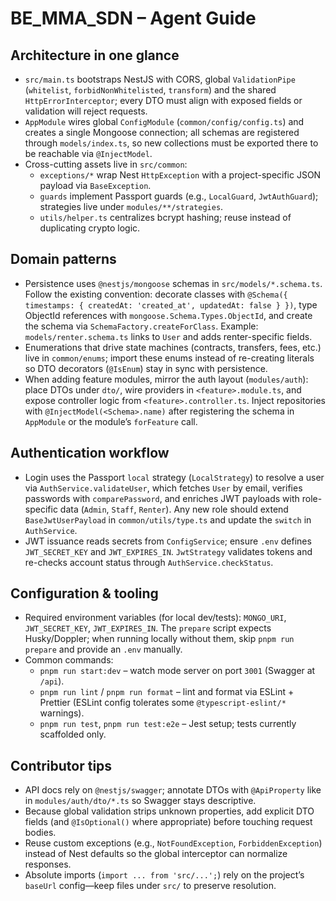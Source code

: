 # BE_MMA_SDN – Agent Guide

## Architecture in one glance
- `src/main.ts` bootstraps NestJS with CORS, global `ValidationPipe` (`whitelist`, `forbidNonWhitelisted`, `transform`) and the shared `HttpErrorInterceptor`; every DTO must align with exposed fields or validation will reject requests.
- `AppModule` wires global `ConfigModule` (`common/config/config.ts`) and creates a single Mongoose connection; all schemas are registered through `models/index.ts`, so new collections must be exported there to be reachable via `@InjectModel`.
- Cross-cutting assets live in `src/common`:
  - `exceptions/*` wrap Nest `HttpException` with a project-specific JSON payload via `BaseException`.
  - `guards` implement Passport guards (e.g., `LocalGuard`, `JwtAuthGuard`); strategies live under `modules/**/strategies`.
  - `utils/helper.ts` centralizes bcrypt hashing; reuse instead of duplicating crypto logic.

## Domain patterns
- Persistence uses `@nestjs/mongoose` schemas in `src/models/*.schema.ts`. Follow the existing convention: decorate classes with `@Schema({ timestamps: { createdAt: 'created_at', updatedAt: false } })`, type ObjectId references with `mongoose.Schema.Types.ObjectId`, and create the schema via `SchemaFactory.createForClass`. Example: `models/renter.schema.ts` links to `User` and adds renter-specific fields.
- Enumerations that drive state machines (contracts, transfers, fees, etc.) live in `common/enums`; import these enums instead of re-creating literals so DTO decorators (`@IsEnum`) stay in sync with persistence.
- When adding feature modules, mirror the auth layout (`modules/auth`): place DTOs under `dto/`, wire providers in `<feature>.module.ts`, and expose controller logic from `<feature>.controller.ts`. Inject repositories with `@InjectModel(<Schema>.name)` after registering the schema in `AppModule` or the module’s `forFeature` call.

## Authentication workflow
- Login uses the Passport `local` strategy (`LocalStrategy`) to resolve a user via `AuthService.validateUser`, which fetches `User` by email, verifies passwords with `comparePassword`, and enriches JWT payloads with role-specific data (`Admin`, `Staff`, `Renter`). Any new role should extend `BaseJwtUserPayload` in `common/utils/type.ts` and update the `switch` in `AuthService`.
- JWT issuance reads secrets from `ConfigService`; ensure `.env` defines `JWT_SECRET_KEY` and `JWT_EXPIRES_IN`. `JwtStrategy` validates tokens and re-checks account status through `AuthService.checkStatus`.

## Configuration & tooling
- Required environment variables (for local dev/tests): `MONGO_URI`, `JWT_SECRET_KEY`, `JWT_EXPIRES_IN`. The `prepare` script expects Husky/Doppler; when running locally without them, skip `pnpm run prepare` and provide an `.env` manually.
- Common commands:
  - `pnpm run start:dev` – watch mode server on port `3001` (Swagger at `/api`).
  - `pnpm run lint` / `pnpm run format` – lint and format via ESLint + Prettier (ESLint config tolerates some `@typescript-eslint/*` warnings).
  - `pnpm run test`, `pnpm run test:e2e` – Jest setup; tests currently scaffolded only.

## Contributor tips
- API docs rely on `@nestjs/swagger`; annotate DTOs with `@ApiProperty` like in `modules/auth/dto/*.ts` so Swagger stays descriptive.
- Because global validation strips unknown properties, add explicit DTO fields (and `@IsOptional()` where appropriate) before touching request bodies.
- Reuse custom exceptions (e.g., `NotFoundException`, `ForbiddenException`) instead of Nest defaults so the global interceptor can normalize responses.
- Absolute imports (`import ... from 'src/...';`) rely on the project’s `baseUrl` config—keep files under `src/` to preserve resolution.
